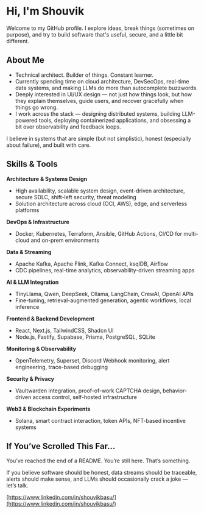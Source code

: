# Hi, I'm Shouvik

Welcome to my GitHub profile. I explore ideas, break things (sometimes on purpose), and try to build software that's useful, secure, and a little bit different.

## About Me

- Technical architect. Builder of things. Constant learner.
- Currently spending time on cloud architecture, DevSecOps, real-time data systems, and making LLMs do more than autocomplete buzzwords.
- Deeply interested in UI/UX design — not just how things look, but how they explain themselves, guide users, and recover gracefully when things go wrong.
- I work across the stack — designing distributed systems, building LLM-powered tools, deploying containerized applications, and obsessing a bit over observability and feedback loops.

I believe in systems that are simple (but not simplistic), honest (especially about failure), and built with care.

## Skills & Tools

**Architecture & Systems Design**  
- High availability, scalable system design, event-driven architecture, secure SDLC, shift-left security, threat modeling  
- Solution architecture across cloud (OCI, AWS), edge, and serverless platforms  

**DevOps & Infrastructure**  
- Docker, Kubernetes, Terraform, Ansible, GitHub Actions, CI/CD for multi-cloud and on-prem environments  

**Data & Streaming**  
- Apache Kafka, Apache Flink, Kafka Connect, ksqlDB, Airflow  
- CDC pipelines, real-time analytics, observability-driven streaming apps  

**AI & LLM Integration**  
- TinyLlama, Qwen, DeepSeek, Ollama, LangChain, CrewAI, OpenAI APIs  
- Fine-tuning, retrieval-augmented generation, agentic workflows, local inference  

**Frontend & Backend Development**  
- React, Next.js, TailwindCSS, Shadcn UI  
- Node.js, Fastify, Supabase, Prisma, PostgreSQL, SQLite  

**Monitoring & Observability**  
- OpenTelemetry, Superset, Discord Webhook monitoring, alert engineering, trace-based debugging  

**Security & Privacy**  
- Vaultwarden integration, proof-of-work CAPTCHA design, behavior-driven access control, self-hosted infrastructure  

**Web3 & Blockchain Experiments**  
- Solana, smart contract interaction, token APIs, NFT-based incentive systems  

## If You’ve Scrolled This Far...

You’ve reached the end of a README. You’re still here. That’s something.

If you believe software should be honest, data streams should be traceable, alerts should make sense, and LLMs should occasionally crack a joke — let’s talk.

[https://www.linkedin.com/in/shouvikbasu/](https://www.linkedin.com/in/shouvikbasu/)

